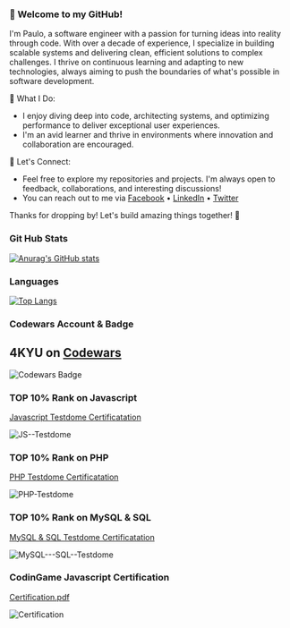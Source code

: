 ### 👋 Welcome to my GitHub!

I'm Paulo, a software engineer with a passion for turning ideas into reality through code. With over a decade of experience, I specialize in building scalable systems and delivering clean, efficient solutions to complex challenges. I thrive on continuous learning and adapting to new technologies, always aiming to push the boundaries of what's possible in software development.

🚀 What I Do:

- I enjoy diving deep into code, architecting systems, and optimizing performance to deliver exceptional user experiences.
- I'm an avid learner and thrive in environments where innovation and collaboration are encouraged.

💬 Let's Connect:

- Feel free to explore my repositories and projects. I'm always open to feedback, collaborations, and interesting discussions!
- You can reach out to me via  [Facebook](https://www.facebook.com/paulo.biscocho) • 
[LinkedIn](https://www.linkedin.com/in/paulo-biscocho/) • [Twitter](https://twitter.com/stepler_paulo)

Thanks for dropping by! Let's build amazing things together! 🌟


### Git Hub Stats 

[![Anurag's GitHub stats](https://github-readme-stats.vercel.app/api?username=steplerpaulo&show_icons=true&show_owner=false)](https://github.com/anuraghazra/github-readme-stats)

### Languages

[![Top Langs](https://github-readme-stats.vercel.app/api/top-langs/?username=steplerpaulo&layout=compact)](https://github.com/anuraghazra/github-readme-stats)


### Codewars Account & Badge
## 4KYU on [Codewars](https://www.codewars.com/users/steplerpaulo)  
  
![Codewars Badge](https://www.codewars.com/users/steplerpaulo/badges/large)


### TOP 10% Rank on Javascript

[Javascript Testdome Certificatation ](https://app.testdome.com/cert/1797c43cb7b0425a81c820b5fec9a815)


![JS--Testdome](https://user-images.githubusercontent.com/2784873/141809916-923ac866-9fef-4229-944c-f3c7b6522fc0.jpg)

### TOP 10% Rank on PHP

[PHP Testdome Certificatation ](https://app.testdome.com/cert/fa3d46163a5940c083886891f79701b8)

![PHP-Testdome](https://user-images.githubusercontent.com/2784873/141812246-27d6060b-ca2e-4704-ad3f-6d2d82a00692.jpg)

### TOP 10% Rank on MySQL & SQL

[MySQL & SQL Testdome Certificatation ](https://app.testdome.com/cert/835d69dacfd043b7854c7bdff34f34db)

![MySQL---SQL--Testdome](https://user-images.githubusercontent.com/2784873/141941757-6ca8f585-654f-417e-a7fc-b1f54f98f55f.jpg)

### CodinGame Javascript Certification

[Certification.pdf](https://github.com/SteplerPaulo/steplerpaulo/files/11649557/Certification.pdf)



![Certification](https://github.com/SteplerPaulo/steplerpaulo/assets/2784873/5d6449d1-4c06-45bf-a0bd-622196794b16)

